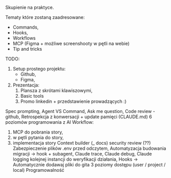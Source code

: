 
Skupienie na praktyce.

Tematy które zostaną zaadresowane:
- Commands,
- Hooks,
- Workflows
- MCP (Figma + możliwe screenshooty w pętli na webie)
- Tip and tricks

TODO:
1. Setup prostego projektu:
	- Github,
	- Figma,
2. Prezentacja:
	1. Plansza z skrótami klawiszowymi,
	2. Basic tools
	3. Promo linkedin + przedstawienie prowadzących :) 


Spec prompting,
Agent VS Command,
Ask me question,
Code review - github,
Retrospekcja z konwersacji + update pamięci (CLAUDE.md)
6 poziomów programowania z AI
Workflow: 
1. MCP do pobrania story, 
2. w pętli pytania do story, 
3. implementacja story
Context builder (_ docs)
security review (??)
Zabezpieczenie plików .env przed odczytem,
Automatyzacja budowania migracji -> hook + subagent,
Claude trace,
Claude debug,
Claude logging kolejnej instancji do weryfikacji działania,
Hooks -> Automatycznie dodawaj pliki do gita
3 poziomy dostępu (user <system> / project / local)
Programowalność
